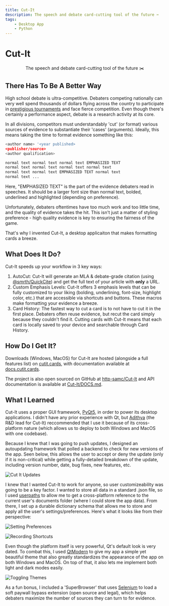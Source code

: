 ```yaml
---
title: Cut-It
description: The speech and debate card-cutting tool of the future ✂️
tags:
    - Desktop App
    - Python
---
```


# Cut-It
<p align="center">The speech and debate card-cutting tool of the future ✂️</p>
<DesktopApp Python/>

## There Has To Be A Better Way
High school debate is ultra-competitive. Debaters competing nationally can very well spend thousands of dollars flying across the country to participate in [prestigious tournaments](https://ci.uky.edu/UKDebate/gold-pf-bid-tournaments) and face fierce competition. Even though there's certainly a performance aspect, debate is a research activity at its core.

In all divisions, competitors must understandably 'cut' (or format) various sources of evidence to substantiate their 'cases' (arguments). Ideally, this means taking the time to format evidence something like this:

```python
<author name> '<year published>
<publisher/source>
<author qualification>

normal text normal text normal text EMPHASIZED TEXT
normal text normal text normal text normal text
normal text normal text EMPHASIZED TEXT normal text
normal text ...
```

Here, "EMPHASIZED TEXT" is the part of the evidence debaters read in speeches. It should be a larger font size than normal text, bolded, underlined and highlighted (depending on preference).

Unfortunately, debaters oftentimes have too much work and too little time, and the quality of evidence takes the hit. This isn't just a matter of styling preference - high quality evidence is key to ensuring the fairness of the game.

That's why I invented Cut-It, a desktop applicaiton that makes formatting cards a breeze.

## What Does It Do?
Cut-It speeds up your workflow in 3 key ways:
1. AutoCut: Cut-It will generate an MLA & debate-grade citation (using [@smrth/QuickCite](/projects/QuickCite)) and get the full text of your article with **only** a URL.
2. Custom Emphasis Levels: Cut-It offers 3 emphasis levels that can be fully customized to your liking (bolding, underlining, font-size, highlight color, etc.) that are accessible via shortcuts and buttons. These macros make formatting your evidence a breeze.
3. Card History: The fastest way to cut a card is to not have to cut it in the first place. Debaters often reuse evidence, but recut the card simply because they couldn't find it. Cutting cards with Cut-It means that each card is locally saved to your device and searchable through Card History.

## How Do I Get It?
Downloads (Windows, MacOS) for Cut-It are hosted (alongside a full features list) on [cutit.cards](http://cutit.cards), with documentation available at [docs.cutit.cards](https://docs.cutit.cards).

The project is also open sourced on GitHub at [http-samc/Cut-It](https://github.com/http-samc/cut-it) and API documentation is available at [Cut-It/DOCS.md](https://github.com/http-samc/cut-it/blob/main/DOCS.md).

## What I Learned
Cut-It uses a proper GUI framework, [PyQt5](https://pypi.org/project/PyQt5/), in order to power its desktop applications. I didn't have any prior experience with Qt, but [Adithya](https://www.linkedin.com/in/adithyav-/) (the R&D lead for Cut-It) reccommended that I use it because of its cross-platform nature (which allows us to deploy to both Windows and MacOS with one codebase).

Because I knew that I was going to push updates, I designed an autoupdating framework that polled a backend to check for new versions of the app. Seen below, this allows the user to accept or deny the update (only if it is non-critical) while getting a fully-detailed breakdown of the update, including version number, date, bug fixes, new features, etc.

![Cut It Updates](https://files.gitbook.com/v0/b/gitbook-28427.appspot.com/o/assets%2F-MeP0lkifg4TDLtCdbc_%2F-MePZw8-i_f2kKXHMJyN%2F-MePo8XAC0k_TvXXvJ8j%2Fupdate-opt.png?alt=media&token=0e67ce9a-dac7-4511-85c6-c3b048c68357)

I knew that I wanted Cut-It to work for anyone, so user customizeability was going to be a key factor. I wanted to store all data in a standard .json file, so I used [userpaths](https://pypi.org/project/userpaths/) to allow me to get a cross-platform reference to the current user's documents folder (where I could store the app data). From there, I set up a durable dictionary schema that allows me to store and apply all the user's settings/preferences. Here's what it looks like from their perspective:

![Setting Preferences](https://i.gyazo.com/0cb80d383fd61967bc195b5fd7bb4e28.gif)

![Recording Shortcuts](https://i.gyazo.com/7578500b474330b3ac9fec7449733115.gif)

Even though the platform itself is very powerful, Qt's default look is very dated. To combat this, I used [QtModern](https://pypi.org/project/qtmodern/) to give my app a simple yet beautiful theme that also greatly standardizes the appearance of the app on both Windows and MacOS. On top of that, it also lets me implement both light and dark modes easily.

![Toggling Themes](https://i.gyazo.com/109ee829cf8983af67d2d4ff5a98a4e7.gif)

As a fun bonus, I included a 'SuperBrowser' that uses [Selenium](https://selenium-python.readthedocs.io/) to load a soft paywall bypass extension (open source and legal), which helps debaters maximize the number of sources they can turn to for evidence.